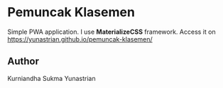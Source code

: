 # Pemuncak Klasemen
Simple PWA application. I use **MaterializeCSS** framework. Access it on https://yunastrian.github.io/pemuncak-klasemen/

## Author
Kurniandha Sukma Yunastrian
